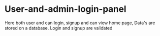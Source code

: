 # User-and-admin-login-panel
Here both user and can login, signup and can view home page, Data's are stored on a database. Login and signup are validated
